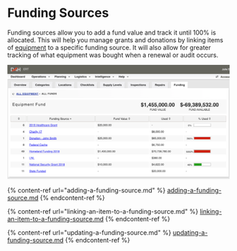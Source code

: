 # Funding Sources

Funding sources allow you to add a fund value and track it until 100% is allocated. This will help you manage grants and donations by linking items of [equipment](../equipment-items/) to a specific funding source. It will also allow for greater tracking of what equipment was bought when a renewal or audit occurs.

![](<../../.gitbook/assets/funding sources.png>)

{% content-ref url="adding-a-funding-source.md" %}
[adding-a-funding-source.md](adding-a-funding-source.md)
{% endcontent-ref %}

{% content-ref url="linking-an-item-to-a-funding-source.md" %}
[linking-an-item-to-a-funding-source.md](linking-an-item-to-a-funding-source.md)
{% endcontent-ref %}

{% content-ref url="updating-a-funding-source.md" %}
[updating-a-funding-source.md](updating-a-funding-source.md)
{% endcontent-ref %}



